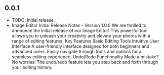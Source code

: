 ## 0.0.1

* TODO:  initial release.
* Image Editor Initial Release Notes - Version 1.0.0
  We are thrilled to announce the initial release of our Image Editor! This powerful tool allows you to unleash your creativity and elevate your photos with a range of editing features.
  Key Features
  Basic Editing Tools
  Intuitive User Interface
  A user-friendly interface designed for both beginners and advanced users.
  Easily navigate through tools and options for a seamless editing experience.
  Undo/Redo Functionality
  Made a mistake? No worries! The undo/redo feature lets you step back and forth through your editing history.
